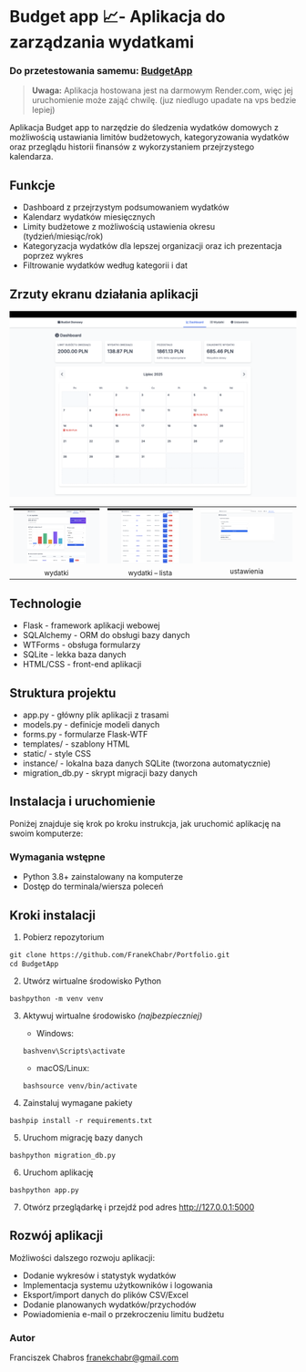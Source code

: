 # Budget app 📈- Aplikacja do zarządzania wydatkami

### Do przetestowania samemu: [BudgetApp](https://budgetapp-21h7.onrender.com)
> **Uwaga:** Aplikacja hostowana jest na darmowym Render.com, więc jej uruchomienie może zająć chwilę. (juz niedlugo upadate na vps bedzie lepiej)

Aplikacja Budget app to narzędzie do śledzenia wydatków domowych z możliwością ustawiania limitów budżetowych, kategoryzowania wydatków oraz przeglądu historii finansów z wykorzystaniem przejrzystego kalendarza.

## Funkcje

-  Dashboard z przejrzystym podsumowaniem wydatków
-  Kalendarz wydatków miesięcznych
-  Limity budżetowe z możliwością ustawienia okresu (tydzień/miesiąc/rok)
-  Kategoryzacja wydatków dla lepszej organizacji oraz ich prezentacja poprzez wykres 
-  Filtrowanie wydatków według kategorii i dat

## Zrzuty ekranu działania aplikacji

![dashboard](screenshots/dashboard_wykres_upadate.png)

<table>
  <tr>
    <td align="center">
      <img src="screenshots/expenses_wykres.png" width="320"/><br/>
      <sub>wydatki</sub>
    </td>
    <td align="center">
      <img src="screenshots/expenses_wykres_lista.png" width="320"/><br/>
      <sub>wydatki – lista</sub>
    </td>
    <td align="center">
      <img src="screenshots/settings1.png" width="320"/><br/>
      <sub>ustawienia</sub>
    </td>
  </tr>
</table>



## Technologie

- Flask - framework aplikacji webowej
- SQLAlchemy - ORM do obsługi bazy danych
- WTForms - obsługa formularzy
- SQLite - lekka baza danych
- HTML/CSS - front-end aplikacji

## Struktura projektu

- app.py - główny plik aplikacji z trasami
- models.py - definicje modeli danych
- forms.py - formularze Flask-WTF
- templates/ - szablony HTML
- static/ - style CSS
- instance/ - lokalna baza danych SQLite (tworzona automatycznie)
- migration_db.py - skrypt migracji bazy danych

## Instalacja i uruchomienie
Poniżej znajduje się krok po kroku instrukcja, jak uruchomić aplikację na swoim komputerze:
### Wymagania wstępne
- Python 3.8+ zainstalowany na komputerze
- Dostęp do terminala/wiersza poleceń

## Kroki instalacji
1. Pobierz repozytorium
```
git clone https://github.com/FranekChabr/Portfolio.git
cd BudgetApp
```

2. Utwórz wirtualne środowisko Python
```
bashpython -m venv venv
```

3. Aktywuj wirtualne środowisko *(najbezpieczniej)*
    - Windows:
    ```
    bashvenv\Scripts\activate
    ```
    - macOS/Linux:
    ```
    bashsource venv/bin/activate
    ```

4. Zainstaluj wymagane pakiety
```
bashpip install -r requirements.txt
```

5. Uruchom migrację bazy danych
```
bashpython migration_db.py
```

6. Uruchom aplikację
```
bashpython app.py
```
7. Otwórz przeglądarkę i przejdź pod adres http://127.0.0.1:5000

## Rozwój aplikacji
Możliwości dalszego rozwoju aplikacji:

- Dodanie wykresów i statystyk wydatków
- Implementacja systemu użytkowników i logowania
- Eksport/import danych do plików CSV/Excel
- Dodanie planowanych wydatków/przychodów
- Powiadomienia e-mail o przekroczeniu limitu budżetu

### Autor
Franciszek Chabros 
franekchabr@gmail.com
